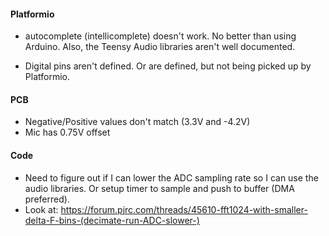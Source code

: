 #### Platformio
- autocomplete (intellicomplete) doesn't work. No better than using Arduino. Also, the Teensy Audio libraries aren't well documented.

- Digital pins aren't defined. Or are defined, but not being picked up by Platformio.

#### PCB
- Negative/Positive values don't match (3.3V and -4.2V)
- Mic has 0.75V offset

#### Code
- Need to figure out if I can lower the ADC sampling rate so I can use the audio libraries. Or setup timer to sample and push to buffer (DMA preferred).
- Look at: https://forum.pjrc.com/threads/45610-fft1024-with-smaller-delta-F-bins-(decimate-run-ADC-slower-)
